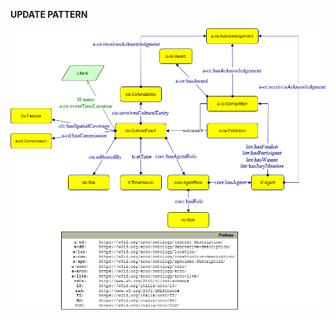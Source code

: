 **UPDATE PATTERN**


![CulturalEvent pattern graph](https://github.com/ICCD-MiBACT/ArCo/blob/DEV-1.3.0/ArCo-release/test/2.0/CulturalEvent/CulturalEvent-Pattern.drawio.png?raw=true)


